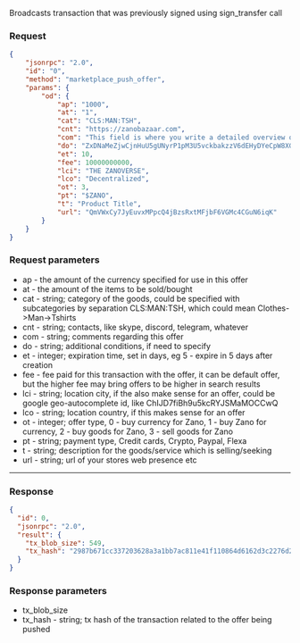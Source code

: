 Broadcasts transaction that was previously signed using sign_transfer call

### Request

```json
{
	"jsonrpc": "2.0",
	"id": "0",
	"method": "marketplace_push_offer",
	"params": {
		"od": {
			"ap": "1000",
			"at": "1",
			"cat": "CLS:MAN:TSH",
			"cnt": "https://zanobazaar.com",
			"com": "This field is where you write a detailed overview of your product or service, make it good",
			"do": "ZxDNaMeZjwCjnHuU5gUNyrP1pM3U5vckbakzzV6dEHyDYeCpW8XGLBFTshcaY8LkG9RQn7FsQx8w2JeJzJwPwuDm2NfixPAXf",
			"et": 10,
			"fee": 10000000000,
			"lci": "THE ZANOVERSE",
			"lco": "Decentralized",
			"ot": 3,
			"pt": "$ZANO",
			"t": "Product Title",
			"url": "QmVWxCy7JyEuvxMPpcQ4jBzsRxtMFjbF6VGMc4CGuN6iqK"
		}
	}
}
```

### Request parameters

- ap - the amount of the currency specified for use in this offer
- at - the amount of the items to be sold/bought
- cat - string; category of the goods, could be specified with subcategories by separation CLS:MAN:TSH, which could mean Clothes->Man->Tshirts
- cnt - string; contacts, like skype, discord, telegram, whatever
- com - string; comments regarding this offer
- do - string; additional conditions, if need to specify
- et - integer; expiration time, set in days, eg 5 - expire in 5 days after creation
- fee - fee paid for this transaction with the offer, it can be default offer, but the higher fee may bring offers to be higher in search results
- lci - string; location city, if the also make sense for an offer, could be google geo-autocomplete id, like ChIJD7fiBh9u5kcRYJSMaMOCCwQ
- lco - string; location country, if this makes sense for an offer
- ot - integer; offer type, 0 - buy currency for Zano, 1 - buy Zano for currency, 2 - buy goods for Zano, 3 - sell goods for Zano
- pt - string; payment type, Credit cards, Crypto, Paypal, Flexa
- t - string; description for the goods/service which is selling/seeking
- url - string; url of your stores web presence etc

---

### Response

```json
{
  "id": 0,
  "jsonrpc": "2.0",
  "result": {
    "tx_blob_size": 549,
    "tx_hash": "2987b671cc337203628a3a1bb7ac811e41f110864d6162d3c2276d2c79f694d6"
  }
}
```

### Response parameters

- tx_blob_size
- tx_hash - string; tx hash of the transaction related to the offer being pushed

